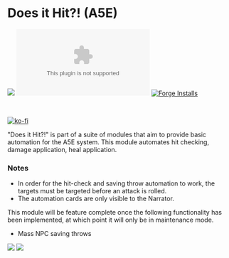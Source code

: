 # Does it Hit?! (A5E)

![](https://shields.io/badge/Foundry-v11-informational)
![Latest Release Download Count](https://img.shields.io/github/downloads/NekroDarkmoon/a5e-does-it-hit/latest/a5e-does-it-hit.zip)
[![Forge Installs](https://img.shields.io/badge/dynamic/json?label=Forge%20Installs&query=package.installs&suffix=%25&url=https%3A%2F%2Fforge-vtt.com%2Fapi%2Fbazaar%2Fpackage%2Fa5e-does-it-hit&colorB=4aa94a)](https://forge-vtt.com/bazaar#package=a5e-does-it-hit)

<br />

[![ko-fi](https://ko-fi.com/img/githubbutton_sm.svg)](https://ko-fi.com/E1E152DVK)

"Does it Hit?!" is part of a suite of modules that aim to provide basic automation for the A5E system. This module automates hit checking, damage application, heal application.

### Notes

- In order for the hit-check and saving throw automation to work, the targets must be targeted before an attack is rolled.
- The automation cards are only visible to the Narrator.

This module will be feature complete once the following functionality has been implemented, at which point it will only be in maintenance mode.

- Mass NPC saving throws

![](./imgs/hit-card.png)
![](./imgs//heal-card.png)
